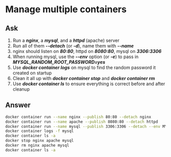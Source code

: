 # Manage multiple containers


## Ask

1. Run a ***nginx***, a ***mysql***, and a ***httpd*** (apache) server
2. Run all of them ***--detach*** (or ***-d***), name them with ***--name***
3. nginx should listen on ***80:80***, httpd on ***8080:80***, mysql on ***3306:3306***
4. When running mysql, use the ***--env*** option (or ***-e***) to pass in ***MYSQL_RANDOM_ROOT_PASSWORD=yes***
5. Use ***docker container logs*** on mysql to find the random password it created on startup
6. Clean it all up with ***docker container stop*** and ***docker container rm***
7. Use ***docker container ls*** to ensure everything is correct before and after cleanup


## Answer

```bash
docker container run --name nginx --publish 80:80 --detach nginx
docker container run --name apache --publish 8080:80 --detach httpd
docker container run --name mysql --publish 3306:3306 --detach --env MYSQL_RANDOM_ROOT_PASSWORD=yes mysql
docker container logs -f mysql
docker container ls -a
docker stop nginx apache mysql
docker rm nginx apache mysql
docker container ls -a
```
